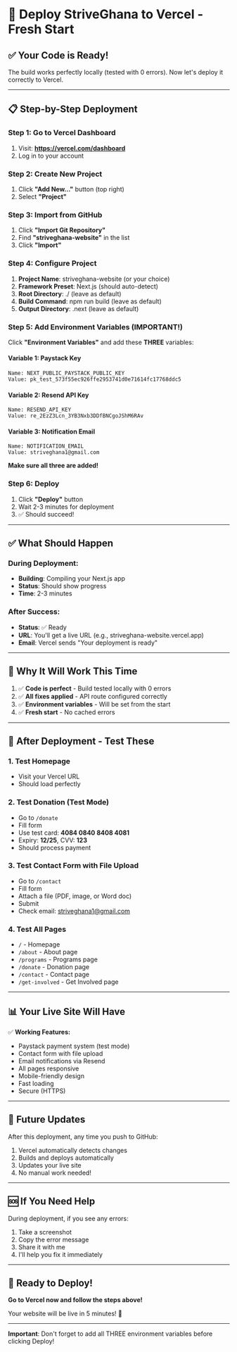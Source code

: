 # 🚀 Deploy StriveGhana to Vercel - Fresh Start

## ✅ Your Code is Ready!

The build works perfectly locally (tested with 0 errors). Now let's deploy it correctly to Vercel.

---

## 📋 Step-by-Step Deployment

### Step 1: Go to Vercel Dashboard
1. Visit: **https://vercel.com/dashboard**
2. Log in to your account

### Step 2: Create New Project
1. Click **"Add New..."** button (top right)
2. Select **"Project"**

### Step 3: Import from GitHub
1. Click **"Import Git Repository"**
2. Find **"striveghana-website"** in the list
3. Click **"Import"**

### Step 4: Configure Project
1. **Project Name**: striveghana-website (or your choice)
2. **Framework Preset**: Next.js (should auto-detect)
3. **Root Directory**: ./ (leave as default)
4. **Build Command**: npm run build (leave as default)
5. **Output Directory**: .next (leave as default)

### Step 5: Add Environment Variables (IMPORTANT!)

Click **"Environment Variables"** and add these **THREE** variables:

#### Variable 1: Paystack Key
```
Name: NEXT_PUBLIC_PAYSTACK_PUBLIC_KEY
Value: pk_test_573f55ec926ffe2953741d0e71614fc17768ddc5
```

#### Variable 2: Resend API Key
```
Name: RESEND_API_KEY
Value: re_2EzZ3Lcn_3YB3Nxb3DDfBNCgoJShM6RAv
```

#### Variable 3: Notification Email
```
Name: NOTIFICATION_EMAIL
Value: striveghana1@gmail.com
```

**Make sure all three are added!**

### Step 6: Deploy
1. Click **"Deploy"** button
2. Wait 2-3 minutes for deployment
3. ✅ Should succeed!

---

## ✅ What Should Happen

### During Deployment:
- **Building**: Compiling your Next.js app
- **Status**: Should show progress
- **Time**: 2-3 minutes

### After Success:
- **Status**: ✅ Ready
- **URL**: You'll get a live URL (e.g., striveghana-website.vercel.app)
- **Email**: Vercel sends "Your deployment is ready"

---

## 🎯 Why It Will Work This Time

1. ✅ **Code is perfect** - Build tested locally with 0 errors
2. ✅ **All fixes applied** - API route configured correctly
3. ✅ **Environment variables** - Will be set from the start
4. ✅ **Fresh start** - No cached errors

---

## 🧪 After Deployment - Test These

### 1. Test Homepage
- Visit your Vercel URL
- Should load perfectly

### 2. Test Donation (Test Mode)
- Go to `/donate`
- Fill form
- Use test card: **4084 0840 8408 4081**
- Expiry: **12/25**, CVV: **123**
- Should process payment

### 3. Test Contact Form with File Upload
- Go to `/contact`
- Fill form
- Attach a file (PDF, image, or Word doc)
- Submit
- Check email: striveghana1@gmail.com

### 4. Test All Pages
- `/` - Homepage
- `/about` - About page
- `/programs` - Programs page
- `/donate` - Donation page
- `/contact` - Contact page
- `/get-involved` - Get Involved page

---

## 📊 Your Live Site Will Have

✅ **Working Features:**
- Paystack payment system (test mode)
- Contact form with file upload
- Email notifications via Resend
- All pages responsive
- Mobile-friendly design
- Fast loading
- Secure (HTTPS)

---

## 🔄 Future Updates

After this deployment, any time you push to GitHub:
1. Vercel automatically detects changes
2. Builds and deploys automatically
3. Updates your live site
4. No manual work needed!

---

## 🆘 If You Need Help

During deployment, if you see any errors:
1. Take a screenshot
2. Copy the error message
3. Share it with me
4. I'll help you fix it immediately

---

## 🎉 Ready to Deploy!

**Go to Vercel now and follow the steps above!**

Your website will be live in 5 minutes! 🚀

---

**Important**: Don't forget to add all THREE environment variables before clicking Deploy!
